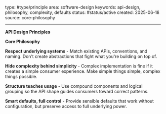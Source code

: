 type: #type/principle
area: software-design
keywords: api-design, philosophy, complexity, defaults
status: #status/active
created: 2025-06-18
source: core-philosophy

---

**API Design Principles**

**Core Philosophy**

**Respect underlying systems** - Match existing APIs, conventions, and naming. Don't create abstractions that fight what you're building on top of.

**Hide complexity behind simplicity** - Complex implementation is fine if it creates a simple consumer experience. Make simple things simple, complex things possible.

**Structure teaches usage** - Use compound components and logical grouping so the API shape guides consumers toward correct patterns.

**Smart defaults, full control** - Provide sensible defaults that work without configuration, but preserve access to full underlying power.

